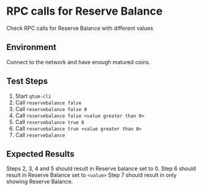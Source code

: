 # RPC calls for Reserve Balance

Check RPC calls for Reserve Balance with different values

## Environment

Connect to the network and have enough matured coins.

## Test Steps

 1. Start `qtum-cli`
 2. Call `reservebalance false`
 3. Call `reservebalance false 0`
 4. Call `reservebalance false <value greater than 0>`
 5. Call `reservebalance true 0`
 6. Call `reservebalance true <value greater than 0>`
 7. Call `reservebalance`

## Expected Results

Steps 2, 3, 4 and 5 should result in Reserve balance set to 0.
Step 6 should result in Reserve Balance set to `<value>`
Step 7 should result in only showing Reserve Balance.